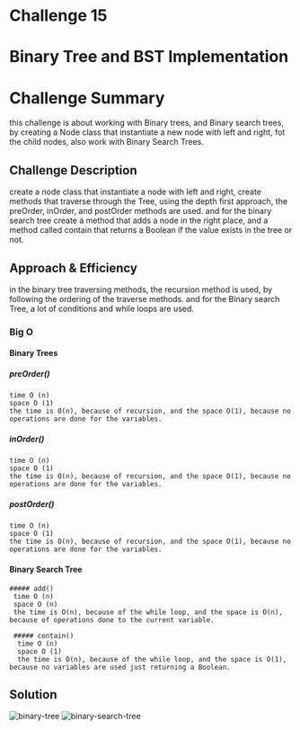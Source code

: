 # Challenge 15

# Binary Tree and BST Implementation

# Challenge Summary
this challenge is about working with Binary trees, and Binary search trees, by creating a Node class that instantiate a new node with left and right, fot the child nodes, also work with Binary Search Trees.  

## Challenge Description
create a node class that instantiate a node with left and right, create methods that traverse through the Tree, using the depth first approach, the preOrder, inOrder, and postOrder methods are used. and for the binary search tree create a method that adds a node in the right place, and a method called contain that returns a Boolean if the value exists in the tree or not.

## Approach & Efficiency
in the binary tree traversing methods, the recursion method is used, by following the ordering of the traverse methods. and for the Binary search Tree, a lot of conditions and while loops are used. 

### Big O
  #### Binary Trees
   ##### preOrder()
    time O (n)
    space O (1)
    the time is O(n), because of recursion, and the space O(1), because no operations are done for the variables.
   
   ##### inOrder()
    time O (n)
    space O (1)
    the time is O(n), because of recursion, and the space O(1), because no operations are done for the variables.
    
   ##### postOrder()
    time O (n)
    space O (1)
    the time is O(n), because of recursion, and the space O(1), because no operations are done for the variables.

   #### Binary Search Tree
    ##### add()
     time O (n)
     space O (n)
     the time is O(n), because of the while loop, and the space is O(n), because of operations done to the current variable.

     ##### contain()
      time O (n)
      space O (1)
      the time is O(n), because of the while loop, and the space is O(1), because no variables are used just returning a Boolean. 

## Solution
![binary-tree](assets/binary-tree.jpg)
![binary-search-tree](assets/binary-search-tree.jpg)
